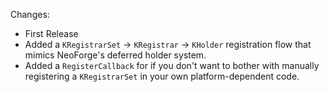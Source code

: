 Changes:

* First Release
* Added a `KRegistrarSet` -> `KRegistrar` -> `KHolder` registration flow that mimics NeoForge's deferred holder system.
* Added a `RegisterCallback` for if you don't want to bother with manually registering a `KRegistrarSet` in your own
  platform-dependent code.

